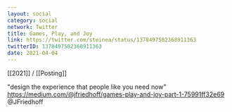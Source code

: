 ```yaml
---
layout: social
category: social
network: Twitter
title: Games, Play, and Joy
link: https://twitter.com/steinea/status/1378497582368911363
twitterID: 1378497582368911363
date: 2021-04-04
---
```


[[2021]] / [[Posting]]

"design the experience that people like you need now" <https://medium.com/@jfriedhoff/games-play-and-joy-part-1-75991ff32e69> @JFriedhoff
